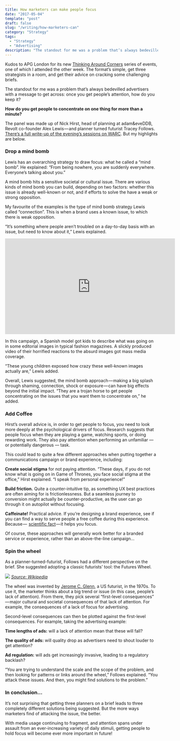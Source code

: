 ```yaml
---
title: How marketers can make people focus
date: "2017-05-04"
template: "post"
draft: false
slug: "/writing/how-marketers-can"
category: "Strategy"
tags:
  - "Strategy"
  - "Advertising"
description: "The standout for me was a problem that’s always bedevilled advertisers with a message to get across: once you get people’s attention, how do you keep it?"
---
```


Kudos to APG London for its new [Thinking Around Corners](http://www.apg.org.uk/thinkingaroundcorners) series of events, one of which I attended the other week. The format’s simple, get three strategists in a room, and get their advice on cracking some challenging briefs.

The standout for me was a problem that’s always bedevilled advertisers with a message to get across: once you get people’s attention, how do you keep it?

**How do you get people to concentrate on one thing for more than a minute?**

The panel was made up of Nick Hirst, head of planning at adam&eveDDB, Revolt co-founder Alex Lewis — and planner turned futurist Tracey Follows. [There’s a full write-up of the evening’s sessions on WARC](https://www.warc.com/SubscriberContent/Article/Getting_people_to_concentrate_on_your_brand_Tips_from_the_APG/112130). But my highlights are below.

### Drop a mind bomb
Lewis has an overarching strategy to draw focus: what he called a “mind bomb”. He explained: “From being nowhere, you are suddenly everywhere. Everyone’s talking about you.”

A mind bomb hits a sensitive societal or cultural issue. There are various kinds of mind bomb you can build, depending on two factors: whether this issue is already well-known or not, and if efforts to solve the have a weak or strong opposition.

My favourite of the examples is the type of mind bomb strategy Lewis called “connection”. This is when a brand uses a known issue, to which there is weak opposition.

“It’s something where people aren’t troubled on a day-to-day basis with an issue, but need to know about it,” Lewis explained.

<iframe width="560" height="315" src="https://www.youtube.com/embed/LlShHeU2qU4" frameborder="0" allow="accelerometer; autoplay; encrypted-media; gyroscope; picture-in-picture" allowfullscreen></iframe>

In this campaign, a Spanish model got kids to describe what was going on in some editorial images in typical fashion magazines. A slickly produced video of their horrified reactions to the absurd images got mass media coverage.

“These young children exposed how crazy these well-known images actually are,” Lewis added.

Overall, Lewis suggested, the mind bomb approach — making a big splash through shaming, connection, shock or exposure — can have big effects beyond the initial impact. “They are a trojan horse to get people concentrating on the issues that you want them to concentrate on,” he added.

### Add Coffee
Hirst’s overall advice is, in order to get people to focus, you need to look more deeply at the psychological drivers of focus. Research suggests that people focus when they are playing a game, watching sports, or doing rewarding work. They also pay attention when performing an unfamiliar — or potentially dangerous — task.

This could lead to quite a few different approaches when putting together a communications campaign or brand experience, including:

**Create social stigma** for not paying attention. “These days, if you do not know what is going on in Game of Thrones, you face social stigma at the office,” Hirst explained. “I speak from personal experience!”

**Build friction.** Quite a counter-intuitive tip, as something UX best practices are often aiming for is frictionlessness. But a seamless journey to conversion might actually be counter-productive, as the user can go through it on autopilot without focusing.

**Caffeinate!** Practical advice. If you’re designing a brand experience, see if you can find a way to serve people a free coffee during this experience. Because —  [scientific fact](https://qz.com/358139/how-to-hack-your-coffee-habit-to-improve-your-focus-and-decrease-anxiety/) — it helps you focus.

Of course, these approaches will generally work better for a branded service or experience, rather than an above-the-line campaign…

### Spin the wheel
As a planner-turned-futurist, Follows had a different perspective on the brief. She suggested adopting a classic futurists’ tool: the Futures Wheel.

![](/media/how-marketers-can-1.jpg)
[*Source: Wikipedia*](https://en.wikipedia.org/wiki/Futures_wheel)

The wheel was invented by [Jerome C. Glenn](https://en.wikipedia.org/wiki/Jerome_C._Glenn), a US futurist, in the 1970s. To use it, the marketer thinks about a big trend or issue (in this case, people’s lack of attention). From there, they pick several “first-level consequences” — major cultural and societal consequences of that lack of attention. For example, the consequences of a lack of focus for advertising.

Second-level consequences can then be plotted against the first-level consequences. For example, taking the advertising example:

**Time lengths of ads:** will a lack of attention mean that these will fall?

**The quality of ads:** will quality drop as advertisers need to shout louder to get attention?

**Ad regulation:** will ads get increasingly invasive, leading to a regulatory backlash?

“You are trying to understand the scale and the scope of the problem, and then looking for patterns or links around the wheel,” Follows explained. “You attack these issues. And then, you might find solutions to the problem.”

### In conclusion…
It’s not surprising that getting three planners on a brief leads to three completely different solutions being suggested. But the more ways marketers find of attacking the issue, the better.

With media usage continuing to fragment, and attention spans under assault from an ever-increasing variety of daily stimuli, getting people to hold focus will become ever more important in future!
